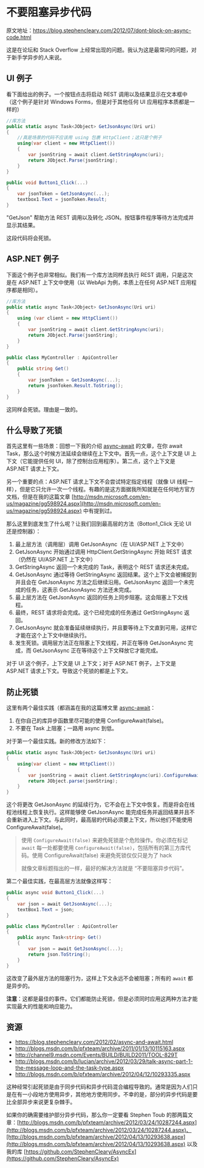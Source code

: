 # 不要阻塞异步代码

原文地址：[<https://blog.stephencleary.com/2012/07/dont-block-on-async-code.html>](<https://blog.stephencleary.com/2012/07/dont-block-on-async-code.html>)

这是在论坛和 Stack Overflow 上经常出现的问题。我认为这是最常问的问题，对于新手学异步的人来说。

## UI 例子

看下面给出的例子。一个按钮点击将启动 REST 调用以及结果显示在文本框中（这个例子是针对 Windows Forms，但是对于其他任何 UI 应用程序本质都是一样的）

```c#
//库方法
public static async Task<JObject> GetJsonAsync(Uri uri)
{
    //真是场景的代码不应该用 using 包裹 HttpClient；这只是个例子
    using(var client = new HttpClient())
    {
        var jsonString = await client.GetStringAsync(uri);
        return JObject.Parse(jsonString);
    }
}

public void Button1_Click(...)
{
    var jsonToken = GetJsonAsync(...);
    textbox1.Text = jsonToken.Result;
}
```

"GetJson" 帮助方法 REST 调用以及转化 JSON。按钮事件程序等待方法完成并显示其结果。

这段代码将会死锁。

## ASP.NET 例子

下面这个例子也非常相似。我们有一个库方法同样去执行 REST 调用，只是这次是在 ASP.NET 上下文中使用（以 WebApi 为例，本质上在任何 ASP.NET 应用程序都是相同）。

```c#
//库方法
public static async Task<JObject> GetJsonAsync(Uri uri)
{
    using (var client = new HttpClient())
    {
        var jsonString = await client.GetStringAsync(uri);
        return JObject.Parse(jsonString);
    }
}

public class MyController : ApiController
{
    public string Get()
    {
        var jsonToken = GetJsonAsync(...);
        return jsonToken.Result.ToString();
    }
}
```

这同样会死锁。理由是一致的。

## 什么导致了死锁

首先这里有一些场景：回想一下我的介绍 [async-await](https://blog.stephencleary.com/2012/02/async-and-await.html) 的文章，在你 await Task，那么这个时候方法延续会继续在上下文中。首先一点，这个上下文是 UI 上下文（它能提供任何 UI，除了控制台应用程序）。第二点，这个上下文是 ASP.NET 请求上下文。

另一个重要的点：ASP.NET 请求上下文不会尝试特定指定线程（就像 UI 线程一样），但是它只允许一次一个线程。有趣的是这方面据我所知就是在任何地方官方文档，但是在我的这篇文章 [http://msdn.microsoft.com/en-us/magazine/gg598924.aspx](http://msdn.microsoft.com/en-us/magazine/gg598924.aspx) 中有提到过。

那么这里到底发生了什么呢？让我们回到最高层的方法（Botton1_Click 无论 UI 还是控制器）：

1. 最上层方法（调用层）调用 GetJsonAsync（在 UI/ASP.NET 上下文中）
2. GetJsonAsync 开始通过调用 HttpClient.GetStringAsync 开始 REST 请求（仍然在 UI/ASP.NET 上下文中）
3. GetStringAsync 返回一个未完成的 Task，表明这个 REST 请求还未完成。
4. GetJsonAsync 通过等待 GetStringAsync 返回结果。这个上下文会被捕捉到并且会在 GetJsonAsync 方法之后继续沿用。GetJsonAsync 返回一个未完成的任务，这表示 GetJsonAsync 方法还未完成。
5. 最上层方法在 GetJsonAsync 返回的任务上同步阻塞。这会阻塞上下文线程。
6. 最终，REST 请求将会完成。这个已经完成的任务通过 GetStringAsync 返回。
7. GetJsonAsync 就会准备延续继续执行，并且要等待上下文直到可用，这样它才能在这个上下文中继续执行。
8. 发生死锁。调用层方法正在阻塞上下文线程，并正在等待 GetJsonAsync 完成，而 GetJsonAsync 正在等待这个上下文释放它才能完成。

对于 UI 这个例子，上下文是 UI 上下文；对于 ASP.NET 例子，上下文是 ASP.NET 请求上下文。导致这个死锁的都是上下文。

## 防止死锁

这里有两个最佳实践（都涵盖在我的这篇博文里 [async-await](https://blog.stephencleary.com/2012/02/async-and-await.html)：

1. 在你自己的库异步函数里尽可能的使用 ConfigureAwait(false)。
2. 不要在 Task 上阻塞；一路用 async 到低。

对于第一个最佳实践。新的修改方法如下：

```c#
public static async Task<JObject> GetJsonAsync(Uri uri)
{
    using(var client = new HttpClient())
    {
        var jsonString = await client.GetStringAsync(uri).ConfigureAwait(false);
        return JObject.parse(jsonString);
    }
}
```

这个将更改 GetJsonAsync 的延续行为，它不会在上下文中恢复。而是将会在线程池线程上恢复执行。这样能够使 GetJsonAsync 能完成任务并返回结果并且不会重新进入上下文。与此同时，最高层的代码必须要上下文，所以他们不能使用 ConfigureAwait(false)。

> 使用 `ConfigureAwait(false)` 来避免死锁是个危险操作。你必须在标记 `await` 每一处都要使用 `ConfigureAwait(false)`，包括所有的第三方库代码。使用 ConfigureAwait(false) 来避免死锁仅仅只是为了 hack
>
> 就像文章标题指出的一样，最好的解决方法就是 “不要阻塞异步代码”。

第二个最佳实践，在最高层方法就像这样写：

```c#
public async void Button1_Click(...)
{
    var json = await GetJsonAsync(...);
    textBox1.Text = json;
}

public class MyController : ApiController
{
	public async Task<string> Get()
	{
		var json = await GetJsonAsync(...);
		return json.ToString();
	}
}
```

这改变了最外层方法的阻塞行为，这样上下文永远不会被阻塞；所有的 `await` 都是异步的。

**注意**：这都是最佳的事件。它们都能防止死锁，但是必须同时应用这两种方法才能实现最大的性能和响应能力。

## 资源

- https://blog.stephencleary.com/2012/02/async-and-await.html
- http://blogs.msdn.com/b/pfxteam/archive/2011/01/13/10115163.aspx
- http://channel9.msdn.com/Events/BUILD/BUILD2011/TOOL-829T
- http://blogs.msdn.com/b/lucian/archive/2012/03/29/talk-async-part-1-the-message-loop-and-the-task-type.aspx
- http://blogs.msdn.com/b/pfxteam/archive/2012/04/12/10293335.aspx

这种经常引起死锁是由于同步代码和异步代码混合编程导致的。通常是因为人们只是在有一小段地方使用异步，其他地方使用同步。不幸的是，部分的异步代码是要比全部异步来说更复杂棘手。

如果你的确需要维护部分异步代码，那么你一定要看 Stephen Toub 的那两篇文章：[http://blogs.msdn.com/b/pfxteam/archive/2012/03/24/10287244.aspx](http://blogs.msdn.com/b/pfxteam/archive/2012/03/24/10287244.aspx)、[http://blogs.msdn.com/b/pfxteam/archive/2012/04/13/10293638.aspx](http://blogs.msdn.com/b/pfxteam/archive/2012/04/13/10293638.aspx) 以及我的库 [https://github.com/StephenCleary/AsyncEx](https://github.com/StephenCleary/AsyncEx)